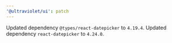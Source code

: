 ```yaml
---
'@ultraviolet/ui': patch
---
```


Updated dependency `@types/react-datepicker` to `4.19.4`.
Updated dependency `react-datepicker` to `4.24.0`.
